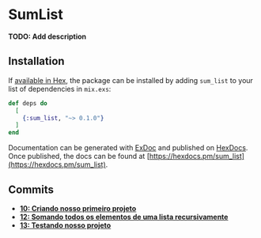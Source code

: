 # SumList

**TODO: Add description**

## Installation

If [available in Hex](https://hex.pm/docs/publish), the package can be installed
by adding `sum_list` to your list of dependencies in `mix.exs`:

```elixir
def deps do
  [
    {:sum_list, "~> 0.1.0"}
  ]
end
```

Documentation can be generated with [ExDoc](https://github.com/elixir-lang/ex_doc)
and published on [HexDocs](https://hexdocs.pm). Once published, the docs can
be found at [https://hexdocs.pm/sum_list](https://hexdocs.pm/sum_list).


## Commits
- **[10: Criando nosso primeiro projeto](https://github.com/vinifraga/ignite/commit/ba9b3cd648a786e300cc6980ddbbe2b4290b2fd7)**
- **[12: Somando todos os elementos de uma lista recursivamente](https://github.com/vinifraga/ignite/commit/eb7dce51bdcce3e6d2f29887f743e0d43d129cba)**
- **[13: Testando nosso projeto](https://github.com/vinifraga/ignite/commit/2c3ba01544b8d6068c692e0b0a30c8f501079647)**